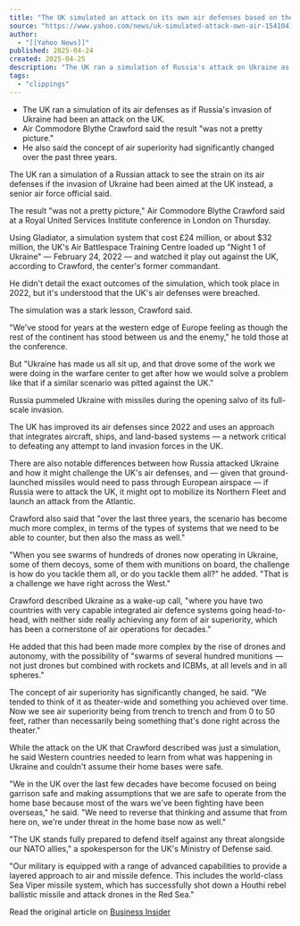 ```yaml
---
title: "The UK simulated an attack on its own air defenses based on the first night of Russia's invasion of Ukraine. It wasn't pretty."
source: "https://www.yahoo.com/news/uk-simulated-attack-own-air-154104133.html?.tsrc=daily_mail&segment_id=DY_VTO_CORE&ncid=crm_19908-1475736-20250424-0--&bt_user_id=Mx%2F%2B5Rh86zT7nJObhLCeLJVp9Yr9VKblGrAm4wYXuFowWHjM%2FWoZYXvm8f%2B4yTmJ&bt_ts=1745516620244&guccounter=1"
author:
  - "[[Yahoo News]]"
published: 2025-04-24
created: 2025-04-25
description: "The UK ran a simulation of Russia's attack on Ukraine as if it had been an attack on the UK. Air Commodore Blythe Crawford said the result was bad."
tags:
  - "clippings"
---
```

- The UK ran a simulation of its air defenses as if Russia's invasion of Ukraine had been an attack on the UK.
- Air Commodore Blythe Crawford said the result "was not a pretty picture."
- He also said the concept of air superiority had significantly changed over the past three years.

The UK ran a simulation of a Russian attack to see the strain on its air defenses if the invasion of Ukraine had been aimed at the UK instead, a senior air force official said.

The result "was not a pretty picture," Air Commodore Blythe Crawford said at a Royal United Services Institute conference in London on Thursday.

Using Gladiator, a simulation system that cost £24 million, or about $32 million, the UK's Air Battlespace Training Centre loaded up "Night 1 of Ukraine" — February 24, 2022 — and watched it play out against the UK, according to Crawford, the center's former commandant.

He didn't detail the exact outcomes of the simulation, which took place in 2022, but it's understood that the UK's air defenses were breached.

The simulation was a stark lesson, Crawford said.

"We've stood for years at the western edge of Europe feeling as though the rest of the continent has stood between us and the enemy," he told those at the conference.

But "Ukraine has made us all sit up, and that drove some of the work we were doing in the warfare center to get after how we would solve a problem like that if a similar scenario was pitted against the UK."

Russia pummeled Ukraine with missiles during the opening salvo of its full-scale invasion.

The UK has improved its air defenses since 2022 and uses an approach that integrates aircraft, ships, and land-based systems — a network critical to defeating any attempt to land invasion forces in the UK.

There are also notable differences between how Russia attacked Ukraine and how it might challenge the UK's air defenses, and — given that ground-launched missiles would need to pass through European airspace — if Russia were to attack the UK, it might opt to mobilize its Northern Fleet and launch an attack from the Atlantic.

Crawford also said that "over the last three years, the scenario has become much more complex, in terms of the types of systems that we need to be able to counter, but then also the mass as well."

"When you see swarms of hundreds of drones now operating in Ukraine, some of them decoys, some of them with munitions on board, the challenge is how do you tackle them all, or do you tackle them all?" he added. "That is a challenge we have right across the West."

Crawford described Ukraine as a wake-up call, "where you have two countries with very capable integrated air defence systems going head-to-head, with neither side really achieving any form of air superiority, which has been a cornerstone of air operations for decades."

He added that this had been made more complex by the rise of drones and autonomy, with the possibility of "swarms of several hundred munitions — not just drones but combined with rockets and ICBMs, at all levels and in all spheres."

The concept of air superiority has significantly changed, he said. "We tended to think of it as theater-wide and something you achieved over time. Now we see air superiority being from trench to trench and from 0 to 50 feet, rather than necessarily being something that's done right across the theater."

While the attack on the UK that Crawford described was just a simulation, he said Western countries needed to learn from what was happening in Ukraine and couldn't assume their home bases were safe.

"We in the UK over the last few decades have become focused on being garrison safe and making assumptions that we are safe to operate from the home base because most of the wars we've been fighting have been overseas," he said. "We need to reverse that thinking and assume that from here on, we're under threat in the home base now as well."

"The UK stands fully prepared to defend itself against any threat alongside our NATO allies," a spokesperson for the UK's Ministry of Defense said.

"Our military is equipped with a range of advanced capabilities to provide a layered approach to air and missile defence. This includes the world-class Sea Viper missile system, which has successfully shot down a Houthi rebel ballistic missile and attack drones in the Red Sea."

Read the original article on [Business Insider](https://www.businessinsider.com/uk-simulated-russia-attack-ukraine-on-itself-wasnt-pretty-air-commodore-2025-4)